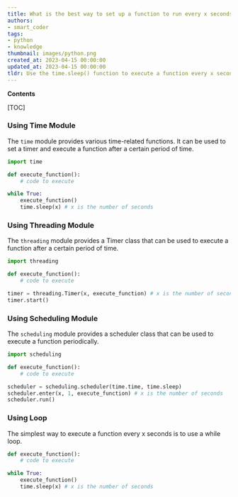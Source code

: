 ```yaml
---
title: What is the best way to set up a function to run every x seconds?
authors:
- smart_coder
tags:
- python
- knowledge
thumbnail: images/python.png
created_at: 2023-04-15 00:00:00
updated_at: 2023-04-15 00:00:00
tldr: Use the time.sleep() function to execute a function every x seconds.
---
```


**Contents**

[TOC]

### Using Time Module

The `time` module provides various time-related functions. It can be used to set a timer and execute a function after a certain period of time.

```python
import time

def execute_function():
    # code to execute

while True:
    execute_function()
    time.sleep(x) # x is the number of seconds
```

### Using Threading Module

The `threading` module provides a Timer class that can be used to execute a function after a certain period of time.

```python
import threading

def execute_function():
    # code to execute

timer = threading.Timer(x, execute_function) # x is the number of seconds
timer.start()
```

### Using Scheduling Module

The `scheduling` module provides a scheduler class that can be used to execute a function periodically.

```python
import scheduling

def execute_function():
    # code to execute

scheduler = scheduling.scheduler(time.time, time.sleep)
scheduler.enter(x, 1, execute_function) # x is the number of seconds
scheduler.run()
```

### Using Loop

The simplest way to execute a function every x seconds is to use a while loop.

```python
def execute_function():
    # code to execute

while True:
    execute_function()
    time.sleep(x) # x is the number of seconds
```
